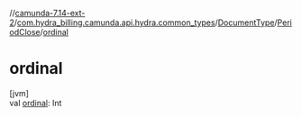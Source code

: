 //[camunda-7.14-ext-2](../../../../index.md)/[com.hydra_billing.camunda.api.hydra.common_types](../../index.md)/[DocumentType](../index.md)/[PeriodClose](index.md)/[ordinal](ordinal.md)

# ordinal

[jvm]\
val [ordinal](ordinal.md): Int
